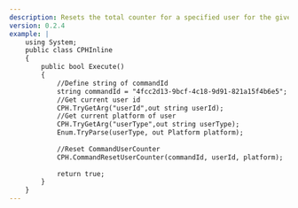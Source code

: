 ```yaml
---
description: Resets the total counter for a specified user for the given command, by ID
version: 0.2.4
example: |
    using System;
    public class CPHInline
    {
        public bool Execute()
        {
            //Define string of commandId
            string commandId = "4fcc2d13-9bcf-4c18-9d91-821a15f4b6e5";
            //Get current user id
            CPH.TryGetArg("userId",out string userId);
            //Get current platform of user
            CPH.TryGetArg("userType",out string userType);
            Enum.TryParse(userType, out Platform platform);
            
            //Reset CommandUserCounter
            CPH.CommandResetUserCounter(commandId, userId, platform);
            
            return true;
        }
    }
---
```

